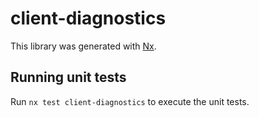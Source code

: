 # client-diagnostics

This library was generated with [Nx](https://nx.dev).

## Running unit tests

Run `nx test client-diagnostics` to execute the unit tests.
